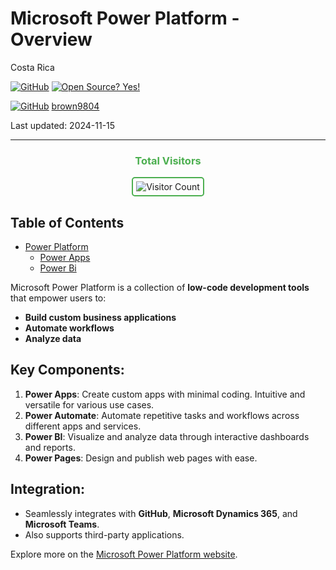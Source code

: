 # Microsoft Power Platform - Overview 

Costa Rica

[![GitHub](https://badgen.net/badge/icon/github?icon=github&label)](https://github.com) [![Open Source? Yes!](https://badgen.net/badge/Open%20Source%20%3F/Yes%21/blue?icon=github)](https://github.com/Naereen/badges/)

[![GitHub](https://img.shields.io/badge/--181717?logo=github&logoColor=ffffff)](https://github.com/)
[brown9804](https://github.com/brown9804)

Last updated: 2024-11-15

----------

<div align="center">
  <h3 style="color: #4CAF50;">Total Visitors</h3>
  <img src="https://profile-counter.glitch.me/brown9804/count.svg" alt="Visitor Count" style="border: 2px solid #4CAF50; border-radius: 5px; padding: 5px;"/>
</div>

## Table of Contents

- [Power Platform](./3_PowerPlatform/) <br/>
    - [Power Apps](./3_PowerPlatform/0_PowerApps/) <br/>
    - [Power Bi](./3_PowerPlatform/1_PowerBI/) <br/>

Microsoft Power Platform is a collection of **low-code development tools** that empower users to:
- **Build custom business applications**
- **Automate workflows**
- **Analyze data**

## Key Components:

1. **Power Apps**: Create custom apps with minimal coding. Intuitive and versatile for various use cases.
2. **Power Automate**: Automate repetitive tasks and workflows across different apps and services.
3. **Power BI**: Visualize and analyze data through interactive dashboards and reports.
4. **Power Pages**: Design and publish web pages with ease.

## Integration:
- Seamlessly integrates with **GitHub**, **Microsoft Dynamics 365**, and **Microsoft Teams**.
- Also supports third-party applications.

Explore more on the [Microsoft Power Platform website](https://www.microsoft.com/en-us/power-platform/).
